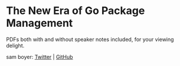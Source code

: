# The New Era of Go Package Management

PDFs both with and without speaker notes included, for your viewing delight.

sam boyer: [Twitter](https://twitter.com/sdboyer) | [GitHub](https://github.com/sdboyer)

